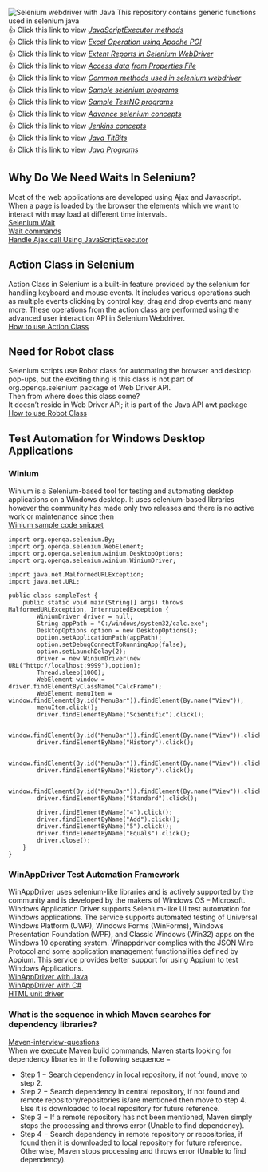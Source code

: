 ![Selenium webdriver with Java](https://1.bp.blogspot.com/-bY5Js-Plm8Y/V1aBSPTLz5I/AAAAAAAABio/Rew-CBamQwkv7K2HfpX_xFvmTjFZLkAPwCPcBGAYYCw/s1600/selenium-webdriver-java-online-courses-techtutorr.jpg)
This repository contains generic functions used in selenium java <br>
:+1: Click this link to view <a href="https://github.com/venkywarriors619/Generic-functions-Selenium-java/blob/master/JavaScriptExecutor.md" title="Click here to view JavaScriptExecutor functions">*JavaScriptExecutor methods* </a><br>
:+1: Click this link to view <a href="https://github.com/venkywarriors619/Generic-functions-Selenium-java/blob/master/Excelfunctions.md" title="Click here to view Excel operation">*Excel Operation using Apache POI* </a><br>
:+1: Click this link to view <a href="https://github.com/venkywarriors619/Generic-functions-Selenium-java/blob/master/Extent%20reports.md" title="Click here to view Extent Reports in Selenium">*Extent Reports in Selenium WebDriver* </a><br>
:+1: Click this link to view <a href="https://github.com/venkywarriors619/Generic-functions-Selenium-java/blob/master/propertiesfile.md" title="Click here to view Read data from Properties File ">*Access data from Properties File* </a><br>
:+1: Click this link to view <a href="https://github.com/venkywarriors619/Generic-functions-Selenium-java/blob/master/Testbase.md" title="Click here to view Common methods used in selenium webdriver ">*Common methods used in selenium webdriver* </a><br>
:+1: Click this link to view <a href="https://github.com/venkywarriors619/Generic-functions-Selenium-java/blob/master/SeleniumPrograms.md" title="Click here to view basic methods used in selenium webdriver ">*Sample selenium programs* </a><br>
:+1: Click this link to view <a href="https://github.com/venkywarriors619/Generic-functions-Selenium-java/blob/master/TestNG.md" title="Click here to view TestNG methods used in selenium webdriver ">*Sample TestNG programs* </a><br>
:+1: Click this link to view <a href="https://github.com/venkywarriors619/Generic-functions-Selenium-java/blob/master/AdvSelenium.md" title="Click here to view Advance selenium concepts">*Advance selenium concepts* </a><br>
:+1: Click this link to view <a href="https://github.com/venkywarriors619/Generic-functions-Selenium-java/blob/master/jenkins.md" title="Click here to view Jenkins concepts">*Jenkins concepts* </a><br>
:+1: Click this link to view <a href="https://github.com/venkywarriors619/Generic-functions-Selenium-java/blob/master/JavaTitBits.md" title="Click here to view Java TitBits">*Java TitBits* </a><br>
:+1: Click this link to view <a href="https://github.com/venkywarriors/Generic-functions-Selenium-java/blob/master/Interview%20Java%20programs.md" title="Click here to view Java Programs">*Java Programs* </a><br>
## Why Do We Need Waits In Selenium?
Most of the web applications are developed using Ajax and Javascript. When a page is loaded by the browser the elements which we want to interact with may load at different time intervals.<br>
<a href="https://www.browserstack.com/guide/wait-commands-in-selenium-webdriver">Selenium Wait</a><br>
<a href="https://www.toolsqa.com/selenium-webdriver/wait-commands/">Wait commands</a><br>
<a href="https://www.toolsqa.com/selenium-cucumber-framework/handle-ajax-call-using-javascriptexecutor-in-selenium/">Handle Ajax call Using JavaScriptExecutor</a><br>
## Action Class in Selenium
Action Class in Selenium is a built-in feature provided by the selenium for handling keyboard and mouse events. It includes various operations such as multiple events clicking by control key, drag and drop events and many more. These operations from the action class are performed using the advanced user interaction API in Selenium Webdriver.
<br>
<a href="https://www.toolsqa.com/selenium-webdriver/actions-class-in-selenium/">How to use Action Class</a><br>
## Need for Robot class
Selenium scripts use Robot class for automating the browser and desktop pop-ups, but the exciting thing is this class is not part of org.openqa.selenium package of Web Driver API.
<br>Then from where does this class come?<br>It doesn’t reside in Web Driver API; it is part of the Java API awt package<br>
<a href="https://www.softwaretestinghelp.com/java-robot-class-in-selenium/amp/">How to use Robot Class</a><br>
## Test Automation for Windows Desktop Applications 
### Winium 
Winium is a Selenium-based tool for testing and automating desktop applications on a Windows desktop. It uses selenium-based libraries however the community has made only two releases and there is no active work or maintenance since then<br>
<a href="https://defectracker.com/2019/09/20/1363/">Winium sample code snippet</a>
```
import org.openqa.selenium.By;
import org.openqa.selenium.WebElement;
import org.openqa.selenium.winium.DesktopOptions;
import org.openqa.selenium.winium.WiniumDriver;

import java.net.MalformedURLException;
import java.net.URL;

public class sampleTest {
    public static void main(String[] args) throws MalformedURLException, InterruptedException {
        WiniumDriver driver = null;
        String appPath = "C:/windows/system32/calc.exe";
        DesktopOptions option = new DesktopOptions();
        option.setApplicationPath(appPath);
        option.setDebugConnectToRunningApp(false);
        option.setLaunchDelay(2);
        driver = new WiniumDriver(new URL("http://localhost:9999"),option);
        Thread.sleep(1000);
        WebElement window =  driver.findElementByClassName("CalcFrame");
        WebElement menuItem = window.findElement(By.id("MenuBar")).findElement(By.name("View"));
        menuItem.click();
        driver.findElementByName("Scientific").click();

        window.findElement(By.id("MenuBar")).findElement(By.name("View")).click();
        driver.findElementByName("History").click();

        window.findElement(By.id("MenuBar")).findElement(By.name("View")).click();
        driver.findElementByName("History").click();

        window.findElement(By.id("MenuBar")).findElement(By.name("View")).click();
        driver.findElementByName("Standard").click();

        driver.findElementByName("4").click();
        driver.findElementByName("Add").click();
        driver.findElementByName("5").click();
        driver.findElementByName("Equals").click();
        driver.close();
    }
}
```
### WinAppDriver Test Automation Framework
WinAppDriver uses selenium-like libraries and is actively supported by the community and is developed by the makers of Windows OS – Microsoft. Windows Application Driver supports Selenium-like UI test automation for Windows applications. The service supports automated testing of Universal Windows Platform (UWP), Windows Forms (WinForms), Windows Presentation Foundation (WPF), and Classic Windows (Win32) apps on the Windows 10 operating system. Winappdriver complies with the JSON Wire Protocol and some application management functionalities defined by Appium. This service provides better support for using Appium to test Windows Applications.
<br><a href="https://medium.com/software-testing-break-and-improve/tutorial-windows-app-automation-using-winappdriver-and-java-5be661335b25">WinAppDriver with Java</a><br>
<a href="https://www.automatetheplanet.com/automate-windows-desktop-apps-winappdriver/">WinAppDriver with C#</a><br>
<a href="https://www.softwaretestingmaterial.com/headless-browser-testing-using-htmlunitdriver/">HTML unit driver</a><br>
### What is the sequence in which Maven searches for dependency libraries?
<a href="https://www.learntek.org/blog/apache-maven-interview-questions/">Maven-interview-questions</a><br>
When we execute Maven build commands, Maven starts looking for dependency libraries in the following sequence −<br>
* Step 1 − Search dependency in local repository, if not found, move to step 2.
* Step 2 − Search dependency in central repository, if not found and remote repository/repositories is/are mentioned then move to step 4. Else it is downloaded to local repository for future reference.
* Step 3 − If a remote repository has not been mentioned, Maven simply stops the processing and throws error (Unable to find dependency).
* Step 4 − Search dependency in remote repository or repositories, if found then it is downloaded to local repository for future reference. Otherwise, Maven stops processing and throws error (Unable to find dependency).
